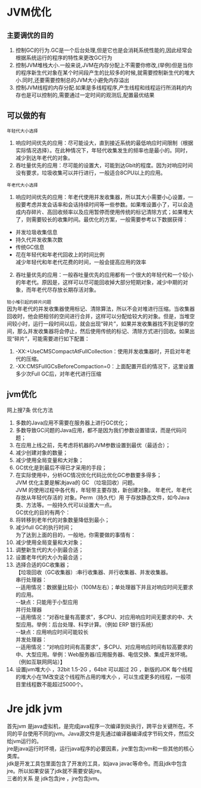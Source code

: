 # JVM优化

## `主要调优的目的`
1.	控制GC的行为.GC是一个后台处理,但是它也是会消耗系统性能的,因此经常会根据系统运行的程序的特性来更改GC行为
2.	控制JVM堆栈大小.一般来说,JVM在内存分配上不需要你修改,(举例)但是当你的程序新生代对象在某个时间段产生的比较多的时候,就需要控制新生代的堆大小.同时,还要需要控制总的JVM大小避免内存溢出
3.	控制JVM线程的内存分配.如果是多线程程序,产生线程和线程运行所消耗的内存也是可以控制的,需要通过一定时间的观测后,配置最优结果

## 可以做的有
`年轻代大小选择`
1.	响应时间优先的应用：尽可能设大，直到接近系统的最低响应时间限制（根据实际情况选择）。在此种情况下，年轻代收集发生的频率也是最小的。同时，减少到达年老代的对象。
2.	吞吐量优先的应用：尽可能的设置大，可能到达Gbit的程度。因为对响应时间没有要求，垃圾收集可以并行进行，一般适合8CPU以上的应用。

`年老代大小选择`
1. 响应时间优先的应用：年老代使用并发收集器，所以其大小需要小心设置，一般要考虑并发会话率和会话持续时间等一些参数。如果堆设置小了，可以会造成内存碎片、高回收频率以及应用暂停而使用传统的标记清除方式；如果堆大了，则需要较长的收集时间。最优化的方案，一般需要参考以下数据获得：
- 并发垃圾收集信息
- 持久代并发收集次数
- 传统GC信息
- 花在年轻代和年老代回收上的时间比例  
  减少年轻代和年老代花费的时间，一般会提高应用的效率
2. 吞吐量优先的应用：一般吞吐量优先的应用都有一个很大的年轻代和一个较小的年老代。原因是，这样可以尽可能回收掉大部分短期对象，减少中期的对象，而年老代尽存放长期存活对象。

`较小堆引起的碎片问题`  
因为年老代的并发收集器使用标记、清除算法，所以不会对堆进行压缩。当收集器回收时，他会把相邻的空间进行合并，这样可以分配给较大的对象。但是，当堆空间较小时，运行一段时间以后，就会出现“碎片”，如果并发收集器找不到足够的空间，那么并发收集器将会停止，然后使用传统的标记、清除方式进行回收。如果出现“碎片”，可能需要进行如下配置：
1.	-XX:+UseCMSCompactAtFullCollection：使用并发收集器时，开启对年老代的压缩。
2.	-XX:CMSFullGCsBeforeCompaction=0：上面配置开启的情况下，这里设置多少次Full GC后，对年老代进行压缩

## jvm优化
网上搜7条 优化方法    
1. 多数的Java应用不需要在服务器上进行GC优化；
2. 多数导致GC问题的Java应用，都不是因为我们参数设置错误，而是代码问题；
3. 在应用上线之前，先考虑将机器的JVM参数设置到最优（最适合）；
4. 减少创建对象的数量；
5. 减少使用全局变量和大对象；
6. GC优化是到最后不得已才采用的手段；
7. 在实际使用中，分析GC情况优化代码比优化GC参数要多得多；    
JVM 优化主要是解决java的 GC （垃圾回收）问题。   
JVM 的使用过程中各代有，年轻带主要存放，新创建对象。 年老代，年老代存放从年轻代存活的 对象。Perm（持久代）用 于存放静态文件，如今Java类、方法等。一般持久代可以设置大一点。     
GC优化的目的有两个：   
1. 将转移到老年代的对象数量降低到最小；    
2. 减少full GC的执行时间；   
为了达到上面的目的，一般地，你需要做的事情有：          
1. 减少使用全局变量和大对象；   
2. 调整新生代的大小到最合适；   
3. 设置老年代的大小为最合适；   
4. 选择合适的GC收集器；    
【垃圾回收（GC收集器）:串行收集器、并行收集器、并发收集器。   
串行处理器：    
--适用情况：数据量比较小（100M左右）；单处理器下并且对响应时间无要求的应用。   
--缺点：只能用于小型应用   
并行处理器     
--适用情况：“对吞吐量有高要求”，多CPU、对应用响应时间无要求的中、大型应用。举例：后台处理、科学计算。（例如 ERP 银行系统）     
--缺点：应用响应时间可能较长   
并发处理器：      
--适用情况：“对响应时间有高要求”，多CPU、对应用响应时间有较高要求的中、大型应用。举例：Web服务器/应用服务器、电信交换、集成开发环境。（例如互联网网站）】      
5. 设置jvm堆大小 ，32bit 1.5-2G  ，64bit 可以超过 2G ，新版的JDK 每个线程的堆大小在1M改变这个线程所占用的堆大小 ，可以生成更多的线程，一般项目里线程数不能超过5000个。     


# Jre jdk jvm
首先jvm 是java虚拟机，是完成java程序一次编译到处执行，跨平台关键所在。不同的平台使用不同的jvm。Java源文件是先通过编译器编译成字节码文件，然后交给jvm运行的。   
jre是java运行时环境，运行java程序的必要因素，jre里包含jvm和一些其他的核心类库。    
jdk是开发工具包里面包含了开发的工具，如java javac等命令。而且jdk中包含jre。所以如果安装了jdk就不需要安装jre。   
三者的关系 是 jdk包含jre ，jre包含jvm。   
